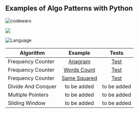 ## Examples of Algo Patterns with Python

![codewars](https://www.codewars.com/users/eliyahukoren/badges/large)


![](https://img.shields.io/github/actions/workflow/status/eliyahukoren/python-algo-patterns/actions.yml?label=Python%20Algo%20Patterns&logo=logo)

![Language](https://img.shields.io/badge/Language-Python-yellow)

| Algorithm   |      Example      | Tests |
|----------|:-------------:|:--------:|
| Frequency Counter |  [Anagram](https://github.com/eliyahukoren/python-algo-patterns/blob/master/FrequencyCounter/anagram.py) | [Test](https://github.com/eliyahukoren/python-algo-patterns/blob/master/test/FrequencyCounter/test_anagram.py) |
| Frequency Counter |    [Words Count](https://github.com/eliyahukoren/python-algo-patterns/blob/master/FrequencyCounter/words.py)   | [Test](https://github.com/eliyahukoren/python-algo-patterns/blob/master/test/FrequencyCounter/test_words.py) |
| Frequency Counter | [Same Squared](https://github.com/eliyahukoren/python-algo-patterns/blob/master/FrequencyCounter/same.py) | [Test](https://github.com/eliyahukoren/python-algo-patterns/blob/master/test/FrequencyCounter/test_same.py) |
| Divide And Conquer | to be added | to be added |
| Multiple Pointers | to be added | to be added |
| Sliding Window | to be added | to be added |
